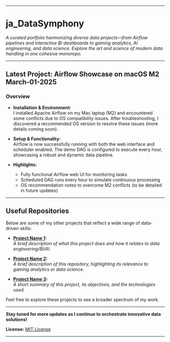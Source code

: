 
---

# ja_DataSymphony

_A curated portfolio harmonizing diverse data projects—from Airflow pipelines and interactive BI dashboards to gaming analytics, AI engineering, and data science. Explore the art and science of modern data handling in one cohesive monorepo._

---

## Latest Project: Airflow Showcase on macOS M2 March-01-2025

### Overview
- **Installation & Environment:**  
  I installed Apache Airflow on my Mac laptop (M2) and encountered some conflicts due to OS compatibility issues. After troubleshooting, I discovered a recommended OS version to resolve these issues (more details coming soon).

- **Setup & Functionality:**  
  Airflow is now successfully running with both the web interface and scheduler enabled. The demo DAG is configured to execute every hour, showcasing a robust and dynamic data pipeline.

- **Highlights:**  
  - Fully functional Airflow web UI for monitoring tasks  
  - Scheduled DAG runs every hour to simulate continuous processing  
  - OS recommendation notes to overcome M2 conflicts (to be detailed in future updates)

---

## Useful Repositories

Below are some of my other projects that reflect a wide range of data-driven skills:

- **[Project Name 1](#):**  
  *A brief description of what this project does and how it relates to data engineering/BI/AI.*  

- **[Project Name 2](#):**  
  *A brief description of this repository, highlighting its relevance to gaming analytics or data science.*  

- **[Project Name 3](#):**  
  *A short summary of this project, its objectives, and the technologies used.*  

Feel free to explore these projects to see a broader spectrum of my work.

---

**Stay tuned for more updates as I continue to orchestrate innovative data solutions!**

**License:** [MIT License](LICENSE)

---
